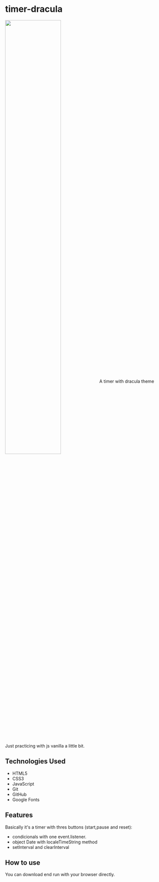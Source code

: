 # timer-dracula

<img align="center" width="60%" margin-bottom="80px" src="https://github.com/FelipeFeitosaDev/timer-dracula/assets/images/view-dracula-timer.png" style="max-width:100%;">
A timer with dracula theme
Just practicing with js vanilla a little bit. 

<h2>Technologies Used</h2>

* HTML5
* CSS3
* JavaScript
* Git
* GitHub
* Google Fonts

## Features

Basically it's a timer with thres buttons (start,pause and reset):

- condicionals with one event.listener. 
- object Date with localeTimeString method
- setInterval and clearInterval 

## How to use

You can download end run with your browser directly.

